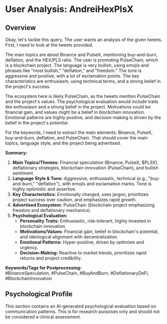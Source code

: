 # User Analysis: AndreiHexPlsX

## Overview

<think>
Okay, let's tackle this query. The user wants an analysis of the given tweets. First, I need to look at the tweets provided.

The main topics are about Binance and PulseX, mentioning buy-and-burn, deflation, and the HEX/PLS ratio. The user is promoting PulseChain, which is a blockchain project. The language is very bullish, using emojis and phrases like "most bullish," "deflation," and "freedom." The tone is aggressive and positive, with a lot of exclamation points. The key characteristics are enthusiasm, using technical terms, and a strong belief in the project's success.

The ecosystem here is likely PulseChain, as the tweets mention PulseChain and the project's values. The psychological evaluation would include traits like enthusiasm and a strong belief in the project. Motivations could be financial gain, and values might be a belief in blockchain innovation. Emotional patterns are highly positive, and decision-making is driven by the belief in the project's potential.

For the keywords, I need to extract the main elements: Binance, PulseX, buy-and-burn, deflation, and PulseChain. That should cover the main topics, language style, and the project being advertised.
</think>

**Summary:**  
1. **Main Topics/Themes:** Financial speculation (Binance, PulseX, $PLSX), deflationary strategies, blockchain innovation (PulseChain), and bullish sentiment.  
2. **Language Style & Tone:** Aggressive, enthusiastic, technical (e.g., "buy-and-burn," "deflation"), with emojis and exclamation marks. Tone is highly optimistic and assertive.  
3. **Key Characteristics:** Emotionally charged, uses jargon, prioritizes project success over caution, and emphasizes rapid growth.  
4. **Advertised Ecosystem:** PulseChain (blockchain project emphasizing freedom and deflationary mechanics).  
5. **Psychological Evaluation:**  
   - **Personality Traits:** Enthusiastic, risk-tolerant, highly invested in blockchain innovation.  
   - **Motivations/Values:** Financial gain, belief in blockchain's potential, and ideological alignment with decentralization.  
   - **Emotional Patterns:** Hyper-positive, driven by optimism and urgency.  
   - **Decision-Making:** Reactive to market trends, prioritizes rapid returns and project credibility.  

**Keywords/Tags for Postprocessing:**  
#BinanceSpeculation, #PulseChain, #BuyAndBurn, #DeflationaryDeFi, #BlockchainInnovation

## Psychological Profile

This section contains an AI-generated psychological evaluation based on communication patterns. This is for research purposes only and should not be considered a clinical assessment.